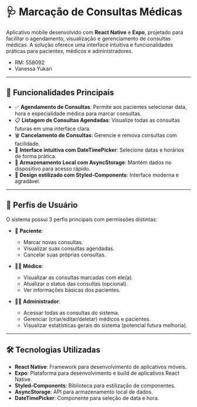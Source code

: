 # 🩺 Marcação de Consultas Médicas

Aplicativo mobile desenvolvido com **React Native** e **Expo**, projetado para facilitar o agendamento, visualização e gerenciamento de consultas médicas. A solução oferece uma interface intuitiva e funcionalidades práticas para pacientes, médicos e administradores.

- RM: 558092
- Vanessa Yukari
  
---

## 📱 Funcionalidades Principais

- ✅ **Agendamento de Consultas**: Permite aos pacientes selecionar data, hora e especialidade médica para marcar consultas.
- 📋 **Listagem de Consultas Agendadas**: Visualize todas as consultas futuras em uma interface clara.
- 🗑️ **Cancelamento de Consultas**: Gerencie e remova consultas com facilidade.
- 📅 **Interface intuitiva com DateTimePicker**: Selecione datas e horários de forma prática.
- 🧠 **Armazenamento Local com AsyncStorage**: Mantém dados no dispositivo para acesso rápido.
- 🎨 **Design estilizado com Styled-Components**: Interface moderna e agradável.

---

## 👤 Perfis de Usuário

O sistema possui 3 perfis principais com permissões distintas:

- 🧑 **Paciente**:
  - Marcar novas consultas.
  - Visualizar suas consultas agendadas.
  - Cancelar suas próprias consultas.

- 👨‍⚕️ **Médico**:
  - Visualizar as consultas marcadas com ele(a).
  - Atualizar o status das consultas (opcional).
  - Ver informações básicas dos pacientes.

- 🧑‍💼 **Administrador**:
  - Acessar todas as consultas do sistema.
  - Gerenciar (criar/editar/deletar) médicos e pacientes.
  - Visualizar estatísticas gerais do sistema (potencial futura melhoria).

---

## 🛠️ Tecnologias Utilizadas

- **React Native**: Framework para desenvolvimento de aplicativos móveis.
- **Expo**: Plataforma para desenvolvimento e build de aplicativos React Native.
- **Styled-Components**: Biblioteca para estilização de componentes.
- **AsyncStorage**: API para armazenamento local de dados.
- **DateTimePicker**: Componente para seleção de data e hora.


